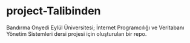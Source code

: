 # project-Talibinden
Bandırma Onyedi Eylül Üniversitesi; İnternet Programcılığı ve Veritabanı Yönetim Sistemleri dersi projesi için oluşturulan bir repo.

